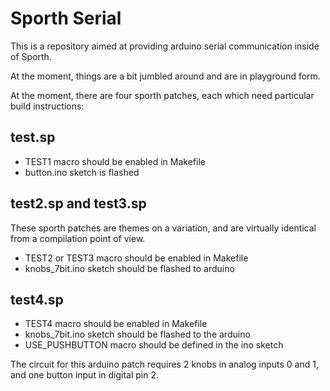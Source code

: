 # Sporth Serial

This is a repository aimed at providing arduino serial communication 
inside of Sporth. 

At the moment, things are a bit jumbled around and are in playground form.

At the moment, there are four sporth patches, each which need particular build
instructions:

## test.sp
- TEST1 macro should be enabled in Makefile
- button.ino sketch is flashed

## test2.sp and test3.sp
These sporth patches are themes on a variation, and 
are virtually identical from a compilation point of view.
- TEST2 or TEST3 macro should be enabled in Makefile
- knobs\_7bit.ino sketch should be flashed to arduino


## test4.sp
- TEST4 macro should be enabled in Makefile
- knobs\_7bit.ino sketch should be flashed to the arduino
- USE\_PUSHBUTTON macro should be defined in the ino sketch

The circuit for this arduino patch requires 2 knobs in analog inputs 0 and 1, 
and one button input in digital pin 2.
